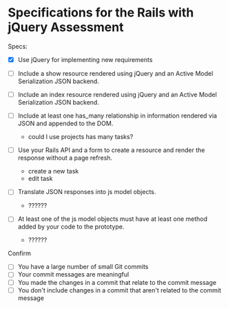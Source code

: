 # Specifications for the Rails with jQuery Assessment

Specs:
- [x] Use jQuery for implementing new requirements

- [ ] Include a show resource rendered using jQuery and an Active Model Serialization JSON backend.

- [ ] Include an index resource rendered using jQuery and an Active Model Serialization JSON backend.

- [ ] Include at least one has_many relationship in information rendered via JSON and appended to the DOM.
  + could I use projects has many tasks?

- [ ] Use your Rails API and a form to create a resource and render the response without a page refresh.
  + create a new task
  + edit task  

- [ ] Translate JSON responses into js model objects.
  + ??????

- [ ] At least one of the js model objects must have at least one method added by your code to the prototype.
  + ??????

Confirm
- [ ] You have a large number of small Git commits
- [ ] Your commit messages are meaningful
- [ ] You made the changes in a commit that relate to the commit message
- [ ] You don't include changes in a commit that aren't related to the commit message
